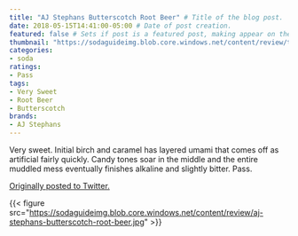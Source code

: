 ```yaml
---
title: "AJ Stephans Butterscotch Root Beer" # Title of the blog post.
date: 2018-05-15T14:41:00-05:00 # Date of post creation.
featured: false # Sets if post is a featured post, making appear on the home page side bar.
thumbnail: "https://sodaguideimg.blob.core.windows.net/content/review/thumbs/aj-stephans-butterscotch-root-beer.jpg" # Sets thumbnail image appearing inside card on homepage.
categories:
- soda
ratings:
- Pass
tags:
- Very Sweet
- Root Beer
- Butterscotch
brands:
- AJ Stephans
---
```


Very sweet. Initial birch and caramel has layered umami that comes off as artificial fairly quickly. Candy tones soar in the middle and the entire muddled mess eventually finishes alkaline and slightly bitter. Pass.

[Originally posted to Twitter.](https://twitter.com/Cavorter/status/996475696758345729)

{{< figure src="https://sodaguideimg.blob.core.windows.net/content/review/aj-stephans-butterscotch-root-beer.jpg" >}}